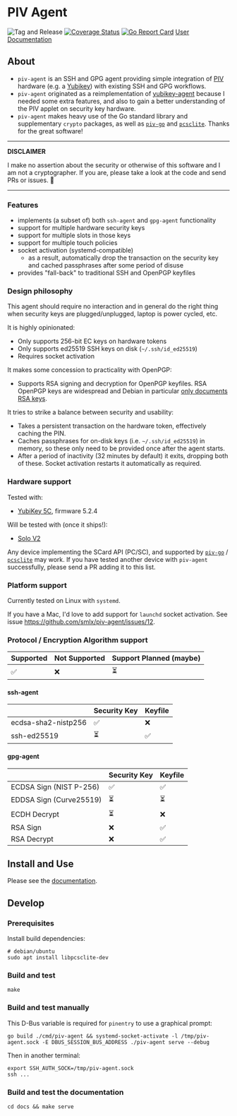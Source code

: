 # PIV Agent

![Tag and Release](https://github.com/smlx/piv-agent/workflows/Tag%20and%20release%20on%20merge/badge.svg)
[![Coverage Status](https://coveralls.io/repos/github/smlx/piv-agent/badge.svg?branch=main)](https://coveralls.io/github/smlx/piv-agent?branch=main)
[![Go Report Card](https://goreportcard.com/badge/github.com/smlx/piv-agent)](https://goreportcard.com/report/github.com/smlx/piv-agent)
[User Documentation](https://smlx.github.io/piv-agent/)

## About

* `piv-agent` is an SSH and GPG agent providing simple integration of [PIV](https://csrc.nist.gov/projects/piv/piv-standards-and-supporting-documentation) hardware (e.g. a [Yubikey](https://developers.yubico.com/yubico-piv-tool/YubiKey_PIV_introduction.html)) with existing SSH and GPG workflows.
* `piv-agent` originated as a reimplementation of [yubikey-agent](https://github.com/FiloSottile/yubikey-agent) because I needed some extra features, and also to gain a better understanding of the PIV applet on security key hardware.
* `piv-agent` makes heavy use of the Go standard library and supplementary `crypto` packages, as well as [`piv-go`](https://github.com/go-piv/piv-go/) and [`pcsclite`](https://pcsclite.apdu.fr/). Thanks for the great software!

---
**DISCLAIMER**

I make no assertion about the security or otherwise of this software and I am not a cryptographer.
If you are, please take a look at the code and send PRs or issues. :green_heart:

---

### Features

* implements (a subset of) both `ssh-agent` and `gpg-agent` functionality
* support for multiple hardware security keys
* support for multiple slots in those keys
* support for multiple touch policies
* socket activation (systemd-compatible)
  * as a result, automatically drop the transaction on the security key and cached passphrases after some period of disuse
* provides "fall-back" to traditional SSH and OpenPGP keyfiles

### Design philosophy

This agent should require no interaction and in general do the right thing when security keys are plugged/unplugged, laptop is power cycled, etc.

It is highly opinionated:

* Only supports 256-bit EC keys on hardware tokens
* Only supports ed25519 SSH keys on disk (`~/.ssh/id_ed25519`)
* Requires socket activation

It makes some concession to practicality with OpenPGP:

* Supports RSA signing and decryption for OpenPGP keyfiles.
  RSA OpenPGP keys are widespread and Debian in particular [only documents RSA keys](https://wiki.debian.org/Keysigning).

It tries to strike a balance between security and usability:

* Takes a persistent transaction on the hardware token, effectively caching the PIN.
* Caches passphrases for on-disk keys (i.e. `~/.ssh/id_ed25519`) in memory, so these only need to be provided once after the agent starts.
* After a period of inactivity (32 minutes by default) it exits, dropping both of these.
  Socket activation restarts it automatically as required.

### Hardware support

Tested with:

* [YubiKey 5C](https://www.yubico.com/au/product/yubikey-5c/), firmware 5.2.4

Will be tested with (once it ships!):

* [Solo V2](https://www.kickstarter.com/projects/conorpatrick/solo-v2-safety-net-against-phishing/)

Any device implementing the SCard API (PC/SC), and supported by [`piv-go`](https://github.com/go-piv/piv-go/) / [`pcsclite`](https://pcsclite.apdu.fr/) may work.
If you have tested another device with `piv-agent` successfully, please send a PR adding it to this list.

### Platform support

Currently tested on Linux with `systemd`.

If you have a Mac, I'd love to add support for `launchd` socket activation. See issue https://github.com/smlx/piv-agent/issues/12.

### Protocol / Encryption Algorithm support

| Supported | Not Supported | Support Planned (maybe) |
| ---       | ---           | ---                     |
| ✅        | ❌            | ⏳                      |

#### ssh-agent

|                     | Security Key | Keyfile |
| ---                 | ---          | ---     |
| ecdsa-sha2-nistp256 | ✅           | ❌      |
| ssh-ed25519         | ⏳           | ✅      |


#### gpg-agent

|                         | Security Key | Keyfile |
| ---                     | ---          | ---     |
| ECDSA Sign (NIST P-256) | ✅           | ✅      |
| EDDSA Sign (Curve25519) | ⏳           | ⏳      |
| ECDH Decrypt            | ⏳           | ❌      |
| RSA Sign                | ❌           | ✅      |
| RSA Decrypt             | ❌           | ✅      |

## Install and Use

Please see the [documentation](https://smlx.github.io/piv-agent/).

## Develop

### Prerequisites

Install build dependencies:

```
# debian/ubuntu
sudo apt install libpcsclite-dev
```

### Build and test

```
make
```

### Build and test manually

This D-Bus variable is required for `pinentry` to use a graphical prompt:

```
go build ./cmd/piv-agent && systemd-socket-activate -l /tmp/piv-agent.sock -E DBUS_SESSION_BUS_ADDRESS ./piv-agent serve --debug
```

Then in another terminal:

```
export SSH_AUTH_SOCK=/tmp/piv-agent.sock
ssh ...
```

### Build and test the documentation

```
cd docs && make serve
```
